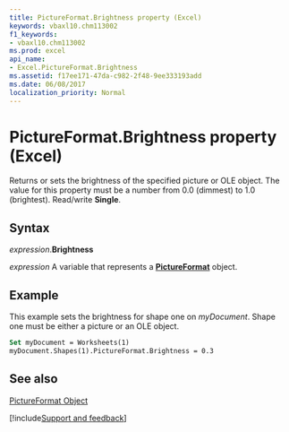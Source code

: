 ```yaml
---
title: PictureFormat.Brightness property (Excel)
keywords: vbaxl10.chm113002
f1_keywords:
- vbaxl10.chm113002
ms.prod: excel
api_name:
- Excel.PictureFormat.Brightness
ms.assetid: f17ee171-47da-c982-2f48-9ee333193add
ms.date: 06/08/2017
localization_priority: Normal
---
```



# PictureFormat.Brightness property (Excel)

Returns or sets the brightness of the specified picture or OLE object. The value for this property must be a number from 0.0 (dimmest) to 1.0 (brightest). Read/write  **Single**.


## Syntax

_expression_.**Brightness**

_expression_ A variable that represents a **[PictureFormat](Excel.PictureFormat.md)** object.


## Example

This example sets the brightness for shape one on  _myDocument_. Shape one must be either a picture or an OLE object.


```vb
Set myDocument = Worksheets(1) 
myDocument.Shapes(1).PictureFormat.Brightness = 0.3
```


## See also


[PictureFormat Object](Excel.PictureFormat.md)

[!include[Support and feedback](~/includes/feedback-boilerplate.md)]